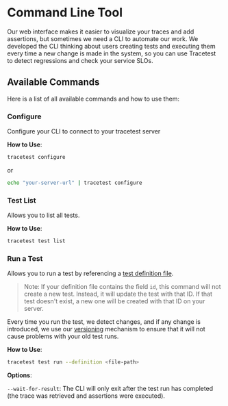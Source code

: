 # Command Line Tool

Our web interface makes it easier to visualize your traces and add assertions, but sometimes we need a CLI to automate our work. We developed the CLI thinking about users creating tests and executing them every time a new change is made in the system, so you can use Tracetest to detect regressions and check your service SLOs.


## Available Commands


Here is a list of all available commands and how to use them:

### Configure
Configure your CLI to connect to your tracetest server

**How to Use**: 


```sh
tracetest configure
```

or 
```sh
echo "your-server-url" | tracetest configure
```

### Test List


Allows you to list all tests.


**How to Use**:


```sh
tracetest test list
```

### Run a Test

Allows you to run a test by referencing a [test definition file](/docs/test-definition-file.md).

> Note: If your definition file contains the field `id`, this command will not create a new test. Instead, it will update the test with that ID. If that test doesn't exist, a new one will be created with that ID on your server.


Every time you run the test, we detect changes, and if any change is introduced, we use our [versioning](/docs/versioning.md) mechanism to ensure that it will not cause problems with your old test runs.

**How to Use**:


```sh
tracetest test run --definition <file-path>
```

**Options**:

`--wait-for-result`: The CLI will only exit after the test run has completed (the trace was retrieved and assertions were executed).